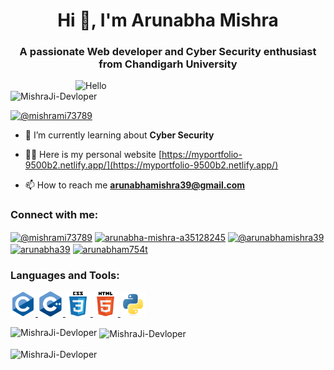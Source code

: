 <h1 align="center">Hi 👋, I'm Arunabha Mishra</h1>
<h3 align="center">A passionate Web developer and Cyber Security enthusiast from Chandigarh University</h3>
<img align="right" alt="Hello" width="400" src ="https://granroyalleigarape.com.br/wp-content/uploads/2021/05/programmer.gif">

<p align="left"> <img src="https://komarev.com/ghpvc/?username=MishraJi-Devloper&label=Profile%20views&color=0e75b6&style=flat" alt="MishraJi-Devloper" /> </p>

<p align="left"> <a href="https://twitter.com/@mishrami73789" target="blank"><img src="https://img.shields.io/twitter/follow/@mishrami73789?logo=twitter&style=for-the-badge" alt="@mishrami73789" /></a> </p>

- 🌱 I’m currently learning about **Cyber Security**

- 👨‍💻 Here is my personal website  [https://myportfolio-9500b2.netlify.app/](https://myportfolio-9500b2.netlify.app/)

- 📫 How to reach me **arunabhamishra39@gmail.com**

<h3 align="left">Connect with me:</h3>
<p align="left">
<a href="https://twitter.com/@mishrami73789" target="blank"><img align="center" src="https://raw.githubusercontent.com/rahuldkjain/github-profile-readme-generator/master/src/images/icons/Social/twitter.svg" alt="@mishrami73789" height="30" width="40" /></a>
<a href="https://linkedin.com/in/arunabha-mishra-a35128245" target="blank"><img align="center" src="https://raw.githubusercontent.com/rahuldkjain/github-profile-readme-generator/master/src/images/icons/Social/linked-in-alt.svg" alt="arunabha-mishra-a35128245" height="30" width="40" /></a>
<a href="https://www.hackerrank.com/@arunabhamishra39" target="blank"><img align="center" src="https://raw.githubusercontent.com/rahuldkjain/github-profile-readme-generator/master/src/images/icons/Social/hackerrank.svg" alt="@arunabhamishra39" height="30" width="40" /></a>
<a href="https://www.leetcode.com/arunabha39" target="blank"><img align="center" src="https://raw.githubusercontent.com/rahuldkjain/github-profile-readme-generator/master/src/images/icons/Social/leet-code.svg" alt="arunabha39" height="30" width="40" /></a>
<a href="https://auth.geeksforgeeks.org/user/arunabham754t" target="blank"><img align="center" src="https://raw.githubusercontent.com/rahuldkjain/github-profile-readme-generator/master/src/images/icons/Social/geeks-for-geeks.svg" alt="arunabham754t" height="30" width="40" /></a>
</p>

<h3 align="left">Languages and Tools:</h3>
<p align="left"> <a href="https://www.cprogramming.com/" target="_blank" rel="noreferrer"> <img src="https://raw.githubusercontent.com/devicons/devicon/master/icons/c/c-original.svg" alt="c" width="40" height="40"/> </a> <a href="https://www.w3schools.com/cpp/" target="_blank" rel="noreferrer"> <img src="https://raw.githubusercontent.com/devicons/devicon/master/icons/cplusplus/cplusplus-original.svg" alt="cplusplus" width="40" height="40"/> </a> <a href="https://www.w3schools.com/css/" target="_blank" rel="noreferrer"> <img src="https://raw.githubusercontent.com/devicons/devicon/master/icons/css3/css3-original-wordmark.svg" alt="css3" width="40" height="40"/> </a> <a href="https://www.w3.org/html/" target="_blank" rel="noreferrer"> <img src="https://raw.githubusercontent.com/devicons/devicon/master/icons/html5/html5-original-wordmark.svg" alt="html5" width="40" height="40"/> </a> <a href="https://www.python.org" target="_blank" rel="noreferrer"> <img src="https://raw.githubusercontent.com/devicons/devicon/master/icons/python/python-original.svg" alt="python" width="40" height="40"/> </a> </p>

<p><img align="left" src="https://github-readme-stats.vercel.app/api/top-langs?username=MishraJi-Devloper&show_icons=true&locale=en&layout=compact" alt="MishraJi-Devloper" /></p>

<p>&nbsp;<img align="center" src="https://github-readme-stats.vercel.app/api?username=MishraJi-Devloper&show_icons=true&locale=en" alt="MishraJi-Devloper" /></p>

<p><img align="center" src="https://github-readme-streak-stats.herokuapp.com/?user=MishraJi-Devloper&" alt="MishraJi-Devloper" /></p>
